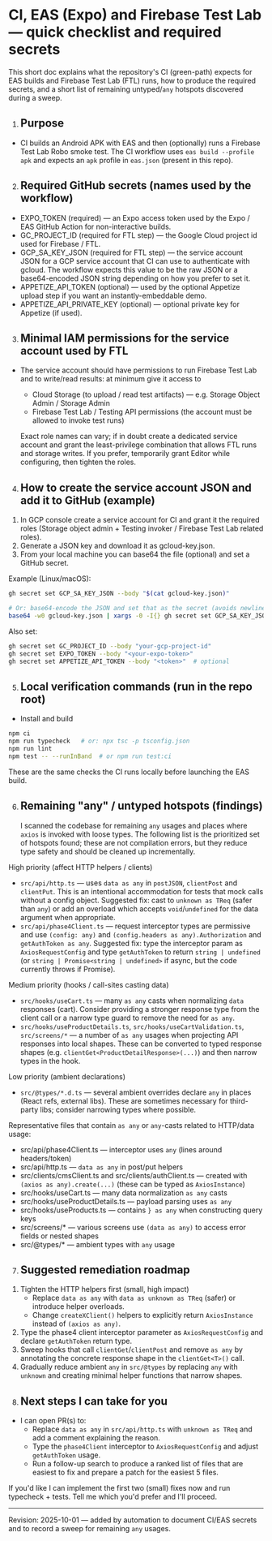# CI, EAS (Expo) and Firebase Test Lab — quick checklist and required secrets

This short doc explains what the repository's CI (green-path) expects for EAS builds and Firebase Test Lab (FTL) runs, how to produce the required secrets, and a short list of remaining untyped/`any` hotspots discovered during a sweep.

1. ## Purpose

- CI builds an Android APK with EAS and then (optionally) runs a Firebase Test Lab Robo smoke test. The CI workflow uses `eas build --profile apk` and expects an `apk` profile in `eas.json` (present in this repo).

2. ## Required GitHub secrets (names used by the workflow)

- EXPO_TOKEN (required) — an Expo access token used by the Expo / EAS GitHub Action for non-interactive builds.
- GC_PROJECT_ID (required for FTL step) — the Google Cloud project id used for Firebase / FTL.
- GCP_SA_KEY_JSON (required for FTL step) — the service account JSON for a GCP service account that CI can use to authenticate with gcloud. The workflow expects this value to be the raw JSON or a base64-encoded JSON string depending on how you prefer to set it.
- APPETIZE_API_TOKEN (optional) — used by the optional Appetize upload step if you want an instantly-embeddable demo.
- APPETIZE_API_PRIVATE_KEY (optional) — optional private key for Appetize (if used).

3. ## Minimal IAM permissions for the service account used by FTL

- The service account should have permissions to run Firebase Test Lab and to write/read results: at minimum give it access to
  - Cloud Storage (to upload / read test artifacts) — e.g. Storage Object Admin / Storage Admin
  - Firebase Test Lab / Testing API permissions (the account must be allowed to invoke test runs)

  Exact role names can vary; if in doubt create a dedicated service account and grant the least-privilege combination that allows FTL runs and storage writes. If you prefer, temporarily grant Editor while configuring, then tighten the roles.

4. ## How to create the service account JSON and add it to GitHub (example)

1) In GCP console create a service account for CI and grant it the required roles (Storage object admin + Testing invoker / Firebase Test Lab related roles).
2) Generate a JSON key and download it as gcloud-key.json.
3) From your local machine you can base64 the file (optional) and set a GitHub secret.

Example (Linux/macOS):

```bash
gh secret set GCP_SA_KEY_JSON --body "$(cat gcloud-key.json)"

# Or: base64-encode the JSON and set that as the secret (avoids newline issues):
base64 -w0 gcloud-key.json | xargs -0 -I{} gh secret set GCP_SA_KEY_JSON --body "{}"
```

Also set:

```bash
gh secret set GC_PROJECT_ID --body "your-gcp-project-id"
gh secret set EXPO_TOKEN --body "<your-expo-token>"
gh secret set APPETIZE_API_TOKEN --body "<token>"  # optional
```

5. ## Local verification commands (run in the repo root)

- Install and build

```bash
npm ci
npm run typecheck   # or: npx tsc -p tsconfig.json
npm run lint
npm test -- --runInBand  # or npm run test:ci
```

These are the same checks the CI runs locally before launching the EAS build.

6. ## Remaining "any" / untyped hotspots (findings)
   I scanned the codebase for remaining `any` usages and places where `axios` is invoked with loose types. The following list is the prioritized set of hotspots found; these are not compilation errors, but they reduce type safety and should be cleaned up incrementally.

High priority (affect HTTP helpers / clients)

- `src/api/http.ts` — uses `data as any` in `postJSON`, `clientPost` and `clientPut`. This is an intentional accommodation for tests that mock calls without a config object. Suggested fix: cast to `unknown as TReq` (safer than `any`) or add an overload which accepts `void`/`undefined` for the data argument when appropriate.
- `src/api/phase4Client.ts` — request interceptor types are permissive and use `(config: any)` and `(config.headers as any).Authorization` and `getAuthToken as any`. Suggested fix: type the interceptor param as `AxiosRequestConfig` and type `getAuthToken` to return `string | undefined` (or `string | Promise<string | undefined>` if async, but the code currently throws if Promise).

Medium priority (hooks / call-sites casting data)

- `src/hooks/useCart.ts` — many `as any` casts when normalizing `data` responses (cart). Consider providing a stronger response type from the client call or a narrow type guard to remove the need for `as any`.
- `src/hooks/useProductDetails.ts`, `src/hooks/useCartValidation.ts`, `src/screens/*` — a number of `as any` usages when projecting API responses into local shapes. These can be converted to typed response shapes (e.g. `clientGet<ProductDetailResponse>(...)`) and then narrow types in the hook.

Low priority (ambient declarations)

- `src/@types/*.d.ts` — several ambient overrides declare `any` in places (React refs, external libs). These are sometimes necessary for third-party libs; consider narrowing types where possible.

Representative files that contain `as any` or `any`-casts related to HTTP/data usage:

- src/api/phase4Client.ts — interceptor uses `any` (lines around headers/token)
- src/api/http.ts — `data as any` in post/put helpers
- src/clients/cmsClient.ts and src/clients/authClient.ts — created with `(axios as any).create(...)` (these can be typed as `AxiosInstance`)
- src/hooks/useCart.ts — many data normalization `as any` casts
- src/hooks/useProductDetails.ts — payload parsing uses `as any`
- src/hooks/useProducts.ts — contains `} as any` when constructing query keys
- src/screens/\* — various screens use `(data as any)` to access error fields or nested shapes
- src/@types/\* — ambient types with `any` usage

7. ## Suggested remediation roadmap

1) Tighten the HTTP helpers first (small, high impact)
   - Replace `data as any` with `data as unknown as TReq` (safer) or introduce helper overloads.
   - Change `createXClient()` helpers to explicitly return `AxiosInstance` instead of `(axios as any)`.
2) Type the phase4 client interceptor parameter as `AxiosRequestConfig` and declare `getAuthToken` return type.
3) Sweep hooks that call `clientGet`/`clientPost` and remove `as any` by annotating the concrete response shape in the `clientGet<T>()` call.
4) Gradually reduce ambient `any` in `src/@types` by replacing `any` with `unknown` and creating minimal helper functions that narrow shapes.

8. ## Next steps I can take for you

- I can open PR(s) to:
  - Replace `data as any` in `src/api/http.ts` with `unknown as TReq` and add a comment explaining the reason.
  - Type the `phase4Client` interceptor to `AxiosRequestConfig` and adjust `getAuthToken` usage.
  - Run a follow-up search to produce a ranked list of files that are easiest to fix and prepare a patch for the easiest 5 files.

If you'd like I can implement the first two (small) fixes now and run typecheck + tests. Tell me which you'd prefer and I'll proceed.

---

Revision: 2025-10-01 — added by automation to document CI/EAS secrets and to record a sweep for remaining `any` usages.

